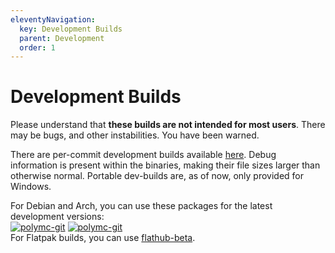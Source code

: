 ```yaml
---
eleventyNavigation:
  key: Development Builds
  parent: Development
  order: 1
---
```

# Development Builds
Please understand that **these builds are not intended for most users**. There may be bugs, and other instabilities. You have been warned.

There are per-commit development builds available [here](https://github.com/PolyMC/PolyMC/actions). Debug information is present within the binaries, making their file sizes larger than otherwise normal.
Portable dev-builds are, as of now, only provided for Windows.

For Debian and Arch, you can use these packages for the latest development versions:  
[![polymc-git](https://img.shields.io/badge/aur-polymc--git-blue)](https://aur.archlinux.org/packages/polymc-git/)
[![polymc-git](https://img.shields.io/badge/mpr-polymc--git-orange)](https://mpr.makedeb.org/packages/polymc-git)  
For Flatpak builds, you can use [flathub-beta](https://discourse.flathub.org/t/how-to-use-flathub-beta/2111).
